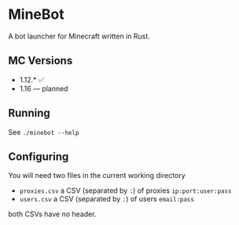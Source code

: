 # MineBot

A bot launcher for Minecraft written in Rust.

## MC Versions

- 1.12.* ✅
- 1.16 — planned

## Running

See `./minebot --help`

## Configuring

You will need two files in the current working directory

- `proxies.csv` a CSV (separated by `:`) of proxies `ip:port:user:pass`
- `users.csv` a CSV (separated by `:`) of users `email:pass`

both CSVs have no header.
